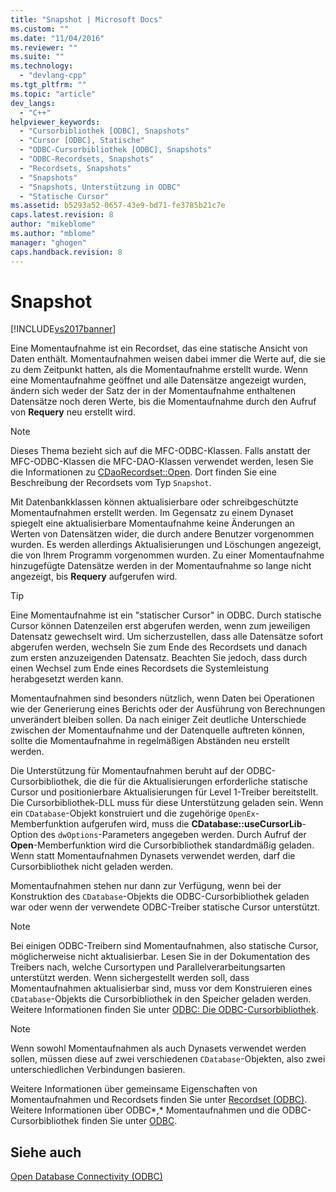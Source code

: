 ```yaml
---
title: "Snapshot | Microsoft Docs"
ms.custom: ""
ms.date: "11/04/2016"
ms.reviewer: ""
ms.suite: ""
ms.technology: 
  - "devlang-cpp"
ms.tgt_pltfrm: ""
ms.topic: "article"
dev_langs: 
  - "C++"
helpviewer_keywords: 
  - "Cursorbibliothek [ODBC], Snapshots"
  - "Cursor [ODBC], Statische"
  - "ODBC-Cursorbibliothek [ODBC], Snapshots"
  - "ODBC-Recordsets, Snapshots"
  - "Recordsets, Snapshots"
  - "Snapshots"
  - "Snapshots, Unterstützung in ODBC"
  - "Statische Cursor"
ms.assetid: b5293a52-0657-43e9-bd71-fe3785b21c7e
caps.latest.revision: 8
author: "mikeblome"
ms.author: "mblome"
manager: "ghogen"
caps.handback.revision: 8
---
```

# Snapshot
[!INCLUDE[vs2017banner](../../assembler/inline/includes/vs2017banner.md)]

Eine Momentaufnahme ist ein Recordset, das eine statische Ansicht von Daten enthält. Momentaufnahmen weisen dabei immer die Werte auf, die sie zu dem Zeitpunkt hatten, als die Momentaufnahme erstellt wurde.  Wenn eine Momentaufnahme geöffnet und alle Datensätze angezeigt wurden, ändern sich weder der Satz der in der Momentaufnahme enthaltenen Datensätze noch deren Werte, bis die Momentaufnahme durch den Aufruf von **Requery** neu erstellt wird.  
  
> [!NOTE]
>  Dieses Thema bezieht sich auf die MFC\-ODBC\-Klassen.  Falls anstatt der MFC\-ODBC\-Klassen die MFC\-DAO\-Klassen verwendet werden, lesen Sie die Informationen zu [CDaoRecordset::Open](../Topic/CDaoRecordset::Open.md). Dort finden Sie eine Beschreibung der Recordsets vom Typ `Snapshot`.  
  
 Mit Datenbankklassen können aktualisierbare oder schreibgeschützte Momentaufnahmen erstellt werden.  Im Gegensatz zu einem Dynaset spiegelt eine aktualisierbare Momentaufnahme keine Änderungen an Werten von Datensätzen wider, die durch andere Benutzer vorgenommen wurden. Es werden allerdings Aktualisierungen und Löschungen angezeigt, die von Ihrem Programm vorgenommen wurden.  Zu einer Momentaufnahme hinzugefügte Datensätze werden in der Momentaufnahme so lange nicht angezeigt, bis **Requery** aufgerufen wird.  
  
> [!TIP]
>  Eine Momentaufnahme ist ein "statischer Cursor" in ODBC.  Durch statische Cursor können Datenzeilen erst abgerufen werden, wenn zum jeweiligen Datensatz gewechselt wird.  Um sicherzustellen, dass alle Datensätze sofort abgerufen werden, wechseln Sie zum Ende des Recordsets und danach zum ersten anzuzeigenden Datensatz.  Beachten Sie jedoch, dass durch einen Wechsel zum Ende eines Recordsets die Systemleistung herabgesetzt werden kann.  
  
 Momentaufnahmen sind besonders nützlich, wenn Daten bei Operationen wie der Generierung eines Berichts oder der Ausführung von Berechnungen unverändert bleiben sollen.  Da nach einiger Zeit deutliche Unterschiede zwischen der Momentaufnahme und der Datenquelle auftreten können, sollte die Momentaufnahme in regelmäßigen Abständen neu erstellt werden.  
  
 Die Unterstützung für Momentaufnahmen beruht auf der ODBC\-Cursorbibliothek, die die für die Aktualisierungen erforderliche statische Cursor und positionierbare Aktualisierungen für Level 1\-Treiber bereitstellt.  Die Cursorbibliothek\-DLL muss für diese Unterstützung geladen sein.  Wenn ein `CDatabase`\-Objekt konstruiert und die zugehörige `OpenEx`\-Memberfunktion aufgerufen wird, muss die **CDatabase::useCursorLib**\-Option des `dwOptions`\-Parameters angegeben werden.  Durch Aufruf der **Open**\-Memberfunktion wird die Cursorbibliothek standardmäßig geladen.  Wenn statt Momentaufnahmen Dynasets verwendet werden, darf die Cursorbibliothek nicht geladen werden.  
  
 Momentaufnahmen stehen nur dann zur Verfügung, wenn bei der Konstruktion des `CDatabase`\-Objekts die ODBC\-Cursorbibliothek geladen war oder wenn der verwendete ODBC\-Treiber statische Cursor unterstützt.  
  
> [!NOTE]
>  Bei einigen ODBC\-Treibern sind Momentaufnahmen, also statische Cursor, möglicherweise nicht aktualisierbar.  Lesen Sie in der Dokumentation des Treibers nach, welche Cursortypen und Parallelverarbeitungsarten unterstützt werden.  Wenn sichergestellt werden soll, dass Momentaufnahmen aktualisierbar sind, muss vor dem Konstruieren eines `CDatabase`\-Objekts die Cursorbibliothek in den Speicher geladen werden.  Weitere Informationen finden Sie unter [ODBC: Die ODBC\-Cursorbibliothek](../../data/odbc/odbc-the-odbc-cursor-library.md).  
  
> [!NOTE]
>  Wenn sowohl Momentaufnahmen als auch Dynasets verwendet werden sollen, müssen diese auf zwei verschiedenen `CDatabase`\-Objekten, also zwei unterschiedlichen Verbindungen basieren.  
  
 Weitere Informationen über gemeinsame Eigenschaften von Momentaufnahmen und Recordsets finden Sie unter [Recordset \(ODBC\)](../../data/odbc/recordset-odbc.md).  Weitere Informationen über ODBC*,* Momentaufnahmen und die ODBC\-Cursorbibliothek finden Sie unter [ODBC](../../data/odbc/odbc-basics.md).  
  
## Siehe auch  
 [Open Database Connectivity \(ODBC\)](../../data/odbc/open-database-connectivity-odbc.md)